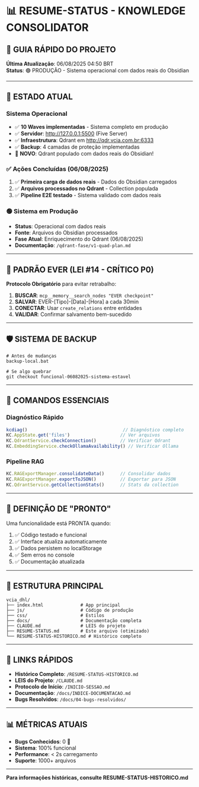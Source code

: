 # 📊 RESUME-STATUS - KNOWLEDGE CONSOLIDATOR
## 🎯 GUIA RÁPIDO DO PROJETO

**Última Atualização**: 06/08/2025 04:50 BRT  
**Status**: 🟢 PRODUÇÃO - Sistema operacional com dados reais do Obsidian

---

## 🚀 ESTADO ATUAL

### Sistema Operacional
- ✅ **10 Waves implementadas** - Sistema completo em produção
- ✅ **Servidor**: http://127.0.0.1:5500 (Five Server)
- ✅ **Infraestrutura**: Qdrant em http://qdr.vcia.com.br:6333
- ✅ **Backup**: 4 camadas de proteção implementadas
- 🎯 **NOVO**: Qdrant populado com dados reais do Obsidian!

### ✅ Ações Concluídas (06/08/2025)
1. ✅ **Primeira carga de dados reais** - Dados do Obsidian carregados
2. ✅ **Arquivos processados no Qdrant** - Collection populada
3. ✅ **Pipeline E2E testado** - Sistema validado com dados reais

### 🟢 Sistema em Produção
- **Status**: Operacional com dados reais
- **Fonte**: Arquivos do Obsidian processados
- **Fase Atual**: Enriquecimento do Qdrant (06/08/2025)
- **Documentação**: `/qdrant-fase/v1-quad-plan.md`

---

## 🔴 PADRÃO EVER (LEI #14 - CRÍTICO P0)

**Protocolo Obrigatório** para evitar retrabalho:
1. **BUSCAR**: `mcp__memory__search_nodes "EVER checkpoint"`
2. **SALVAR**: EVER-[Tipo]-[Data]-[Hora] a cada 30min
3. **CONECTAR**: Usar `create_relations` entre entidades
4. **VALIDAR**: Confirmar salvamento bem-sucedido

---

## 🛡️ SISTEMA DE BACKUP

```batch
# Antes de mudanças
backup-local.bat

# Se algo quebrar
git checkout funcional-06082025-sistema-estavel
```

---

## 📝 COMANDOS ESSENCIAIS

### Diagnóstico Rápido
```javascript
kcdiag()                                    // Diagnóstico completo
KC.AppState.get('files')                   // Ver arquivos
KC.QdrantService.checkConnection()         // Verificar Qdrant
KC.EmbeddingService.checkOllamaAvailability() // Verificar Ollama
```

### Pipeline RAG
```javascript
KC.RAGExportManager.consolidateData()      // Consolidar dados
KC.RAGExportManager.exportToJSON()         // Exportar para JSON
KC.QdrantService.getCollectionStats()      // Stats da collection
```

---

## 🎯 DEFINIÇÃO DE "PRONTO"

Uma funcionalidade está PRONTA quando:
1. ✅ Código testado e funcional
2. ✅ Interface atualiza automaticamente  
3. ✅ Dados persistem no localStorage
4. ✅ Sem erros no console
5. ✅ Documentação atualizada

---

## 📁 ESTRUTURA PRINCIPAL

```
vcia_dhl/
├── index.html              # App principal
├── js/                     # Código de produção
├── css/                    # Estilos
├── docs/                   # Documentação completa
├── CLAUDE.md               # LEIS do projeto
├── RESUME-STATUS.md        # Este arquivo (otimizado)
└── RESUME-STATUS-HISTORICO.md # Histórico completo
```

---

## 🔗 LINKS RÁPIDOS

- **Histórico Completo**: `/RESUME-STATUS-HISTORICO.md`
- **LEIS do Projeto**: `/CLAUDE.md`
- **Protocolo de Início**: `/INICIO-SESSAO.md`
- **Documentação**: `/docs/INDICE-DOCUMENTACAO.md`
- **Bugs Resolvidos**: `/docs/04-bugs-resolvidos/`

---

## 📊 MÉTRICAS ATUAIS

- **Bugs Conhecidos**: 0 🎉
- **Sistema**: 100% funcional
- **Performance**: < 2s carregamento
- **Suporte**: 1000+ arquivos

---

**Para informações históricas, consulte RESUME-STATUS-HISTORICO.md**